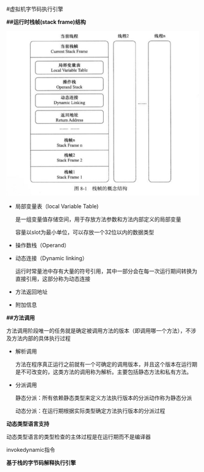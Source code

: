 #虚拟机字节码执行引擎

**##运行时栈帧(stack frame)结构**

![image](https://github.com/yuanxingkefou/Learn-to-Java/blob/master/JavaSE/01-JVM/image/StackFrame.png)

* 局部变量表（local Variable Table)
  
  是一组变量值存储空间，用于存放方法参数和方法内部定义的局部变量
  
  容量以slot为最小单位，可以存放一个32位以内的数据类型
  
* 操作数栈（Operand）

* 动态连接（Dynamic linking）

  运行时常量池中存有大量的符号引用，其中一部分会在每一次运行期间转换为直接引用，这部分称为动态连接
  
* 方法返回地址

* 附加信息

**##方法调用**

方法调用阶段唯一的任务就是确定被调用方法的版本（即调用哪一个方法），不涉及方法内部的具体执行过程

* 解析调用

  方法在程序真正运行之前就有一个可确定的调用版本，并且这个版本在运行期是不可改变的，这类方法的调用称为解析。主要包括静态方法和私有方法。

* 分派调用
  
  静态分派：所有依赖静态类型来定义方法执行版本的分派动作称为静态分派
  
  动态分派：在运行期根据实际类型确定方法执行版本的分派过程
  
**动态类型语言支持**

动态类型语言的类型检查的主体过程是在运行期而不是编译器

invokedynamic指令

**基于栈的字节码解释执行引擎**


